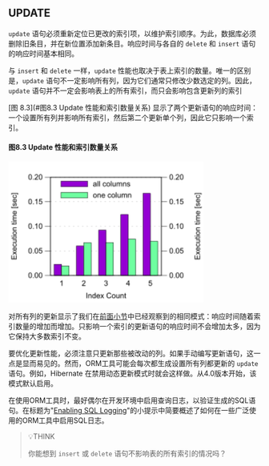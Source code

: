 ## UPDATE

`update` 语句必须重新定位已更改的索引项，以维护索引顺序。为此，数据库必须删除旧条目，并在新位置添加新条目。响应时间与各自的 `delete` 和 `insert` 语句的响应时间基本相同。

与 `insert` 和 `delete` 一样，`update` 性能也取决于表上索引的数量。唯一的区别是，`update` 语句不一定影响所有列，因为它们通常只修改少数选定的列。因此，`update` 语句并不一定会影响表上的所有索引，而只会影响包含更新列的索引

[图 8.3](#图8.3 Update 性能和索引数量关系) 显示了两个更新语句的响应时间：一个设置所有列并影响所有索引，然后第二个更新单个列，因此它只影响一个索引。



#### 图8.3 Update 性能和索引数量关系

<img src="./img/fig08_03_update.en.2a8Cr8sz.png" alt="img" style="zoom:150%;" />



对所有列的更新显示了我们在[前面小节](./8-1-insert.md)中已经观察到的相同模式：响应时间随着索引数量的增加而增加。只影响一个索引的更新语句的响应时间不会增加太多，因为它保持大多数索引不变。

要优化更新性能，必须注意只更新那些被改动的列。如果手动编写更新语句，这一点是显而易见的。然而，ORM工具可能会每次都生成设置所有列都更新的 `update` 语句。例如，Hibernate 在禁用动态更新模式时就会这样做。从4.0版本开始，该模式默认启用。

在使用ORM工具时，最好偶尔在开发环境中启用查询日志，以验证生成的SQL语句。在标题为"[Enabling SQL Logging](https://use-the-index-luke.com/sql/join/nested-loops-join-n1-problem#tip-orm-log-sql)"的小提示中简要概述了如何在一些广泛使用的ORM工具中启用SQL日志。



> 💡THINK
>
> 你能想到 `insert` 或 `delete` 语句不影响表的所有索引的情况吗？

